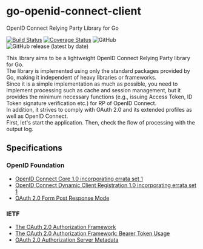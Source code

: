 # go-openid-connect-client
OpenID Connect Relying Party Library for Go

[![Build Status](https://travis-ci.org/kura-lab/go-openid-connect-client.svg?branch=master)](https://travis-ci.org/kura-lab/go-openid-connect-client)
[![Coverage Status](https://coveralls.io/repos/github/kura-lab/go-openid-connect-client/badge.svg?branch=master)](https://coveralls.io/github/kura-lab/go-openid-connect-client?branch=master)
![GitHub](https://img.shields.io/github/license/kura-lab/go-openid-connect-client)
![GitHub release (latest by date)](https://img.shields.io/github/v/release/kura-lab/go-openid-connect-client)

This library aims to be a lightweight OpenID Connect Relying Party library for Go.  
The library is implemented using only the standard packages provided by Go, making it independent of heavy libraries or frameworks.  
Since it is a simple implementation as much as possible, you need to implement processing such as cache and session management, but it provides the minimum necessary functions (e.g., issuing Access Token, ID Token signature verification etc.) for RP of OpenID Connect.  
In addition, it strives to comply with OAuth 2.0 and its extended profiles as well as OpenID Connect.  
First, let's start the application. Then, check the flow of processing with the output log.  

## Specifications

### OpenID Foundation
* [OpenID Connect Core 1.0 incorporating errata set 1](https://openid.net/specs/openid-connect-core-1_0.html)
* [OpenID Connect Dynamic Client Registration 1.0 incorporating errata set 1](https://openid.net/specs/openid-connect-registration-1_0.html)
* [OAuth 2.0 Form Post Response Mode](https://openid.net/specs/oauth-v2-form-post-response-mode-1_0.html)

### IETF
* [The OAuth 2.0 Authorization Framework](https://tools.ietf.org/html/rfc6749)
* [The OAuth 2.0 Authorization Framework: Bearer Token Usage](https://tools.ietf.org/html/rfc6750)
* [OAuth 2.0 Authorization Server Metadata](https://tools.ietf.org/html/rfc8414)

